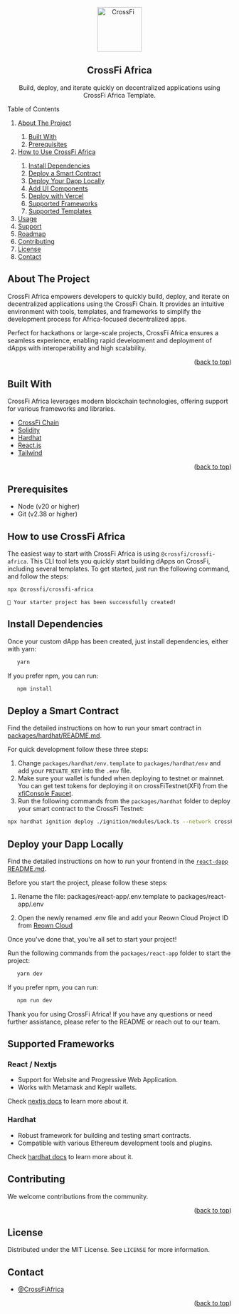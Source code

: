 <!-- TITLE -->
<p align="center">
  <img width="100px" src="https://miro.medium.com/v2/resize:fit:400/1*mb6-NZ7xv2HQmX29Kl_wPA.jpeg" align="center" alt="CrossFi" />
 <h2 align="center">CrossFi Africa</h2>
 <p align="center">Build, deploy, and iterate quickly on decentralized applications using CrossFi Africa Template.</p>
</p>


<!-- TABLE OF CONTENTS -->

<div> 
    <summary>Table of Contents</summary> 
        <ol> 
            <li><a href="#about-the-project">About The Project</a></li> 
            <ol> 
                <li><a href="#built-with">Built With</a></li> 
                <li><a href="#prerequisites">Prerequisites</a></li> 
            </ol> 
            <li><a href="#how-to-use-crossfi-africa">How to Use CrossFi Africa</a></li> 
            <ol> 
                <li><a href="#install-dependencies">Install Dependencies</a></li> 
                <li><a href="#deploy-a-smart-contract">Deploy a Smart Contract</a></li> 
                <li><a href="#deploy-your-dapp-locally">Deploy Your Dapp Locally</a></li> 
                <li><a href="#add-ui-components">Add UI Components</a></li> 
                <li><a href="#deploy-with-vercel">Deploy with Vercel</a></li> 
                <li><a href="#supported-frameworks">Supported Frameworks</a></li> 
                <li><a href="#supported-templates">Supported Templates</a></li> 
            </ol> 
            <li><a href="#usage">Usage</a></li> 
            <li><a href="#support">Support</a></li> 
            <li><a href="#roadmap">Roadmap</a></li> 
            <li><a href="#contributing">Contributing</a></li> 
            <li><a href="#license">License</a></li> 
            <li><a href="#contact">Contact</a></li> 
        </ol> 
</div>

<!-- ABOUT THE PROJECT -->

## About The Project

CrossFi Africa empowers developers to quickly build, deploy, and iterate on decentralized applications using the CrossFi Chain. It provides an intuitive environment with tools, templates, and frameworks to simplify the development process for Africa-focused decentralized apps.

Perfect for hackathons or large-scale projects, CrossFi Africa ensures a seamless experience, enabling rapid development and deployment of dApps with interoperability and high scalability.

<p align="right">(<a href="#top">back to top</a>)</p>

## Built With

CrossFi Africa leverages modern blockchain technologies, offering support for various frameworks and libraries.

- [CrossFi Chain](https://crossfi.org/)
- [Solidity](https://docs.soliditylang.org/en/v0.8.19/)
- [Hardhat](https://hardhat.org/)
- [React.js](https://reactjs.org/)
- [Tailwind](https://tailwindcss.com/)

<p align="right">(<a href="#top">back to top</a>)</p>

<!-- GETTING STARTED -->

## Prerequisites

- Node (v20 or higher)
- Git (v2.38 or higher)

## How to use CrossFi Africa

The easiest way to start with CrossFi Africa is using `@crossfi/crossfi-africa`. This CLI tool lets you quickly start building dApps on CrossFi, including several templates. To get started, just run the following command, and follow the steps:

```bash
npx @crossfi/crossfi-africa
```

```text
🚀 Your starter project has been successfully created!
```

## Install Dependencies

Once your custom dApp has been created, just install dependencies, either with yarn:

```bash
   yarn
```

If you prefer npm, you can run:

```bash
   npm install
```

## Deploy a Smart Contract

Find the detailed instructions on how to run your smart contract in [packages/hardhat/README.md](./packages/hardhat/README.md).

For quick development follow these three steps:

1. Change `packages/hardhat/env.template` to `packages/hardhat/env` and add your `PRIVATE_KEY` into the `.env` file.
2. Make sure your wallet is funded when deploying to testnet or mainnet. You can get test tokens for deploying it on crossFiTestnet(XFI) from the [xfiConsole Faucet](https://test.xficonsole.com/cosmos-wallet).
3. Run the following commands from the `packages/hardhat` folder to deploy your smart contract to the CrossFi Testnet:

```bash
npx hardhat ignition deploy ./ignition/modules/Lock.ts --network crossFiTestnet
```

## Deploy your Dapp Locally

Find the detailed instructions on how to run your frontend in the [`react-dapp` README.md](./packages/react-app/README.md).

Before you start the project, please follow these steps:

1. Rename the file:
   packages/react-app/.env.template
   to
   packages/react-app/.env

2. Open the newly renamed .env file and add your Reown Cloud Project ID from [Reown Cloud](https://cloud.reown.com/app/)

Once you've done that, you're all set to start your project!

Run the following commands from the `packages/react-app` folder to start the project:

```bash
   yarn dev
```

If you prefer npm, you can run:

```bash
   npm run dev
```

Thank you for using CrossFi Africa! If you have any questions or need further assistance, please refer to the README or reach out to our team.

## Supported Frameworks

### React / Nextjs

- Support for Website and Progressive Web Application.
- Works with Metamask and Keplr wallets.

Check [nextjs docs](https://nextjs.org/docs) to learn more about it.

### Hardhat

- Robust framework for building and testing smart contracts.
- Compatible with various Ethereum development tools and plugins.

Check [hardhat docs](https://hardhat.org/hardhat-runner/docs/getting-started) to learn more about it.

<!-- CONTRIBUTING -->

## Contributing

We welcome contributions from the community.

<p align="right">(<a href="#top">back to top</a>)</p>

## License

Distributed under the MIT License. See `LICENSE` for more information.

<!-- CONTACT -->

## Contact

- [@CrossFiAfrica](https://x.com/CrossFiAfrica)

<p align="right">(<a href="#top">back to top</a>)</p>
